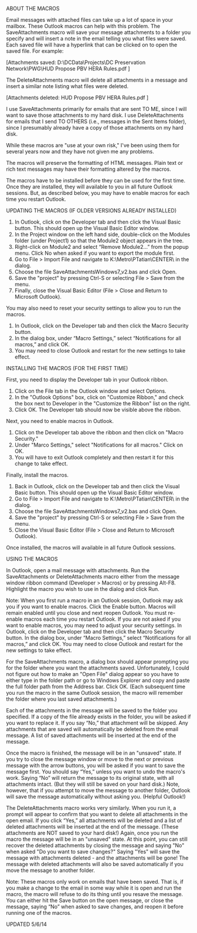 ABOUT THE MACROS

Email messages with attached files can take up a lot of space in your mailbox. These Outlook macros can help with this problem. The SaveAttachments macro will save your message attachments to a folder you specify and will insert a note in the email telling you what files were saved. Each saved file will have a hyperlink that can be clicked on to open the saved file. For example:

[Attachments saved: 
    D:\DCData\Projects\DC Preservation Network\PWG\HUD Propose PBV HERA Rules.pdf ] 

The DeleteAttachments macro will delete all attachments in a message and insert a similar note listing what files were deleted. 

[Attachments deleted: 
    HUD Propose PBV HERA Rules.pdf ] 

I use SaveAttachments primarily for emails that are sent TO ME, since I will want to save those attachments to my hard disk. I use DeleteAttachments for emails that I send TO OTHERS (i.e., messages in the Sent Items folder), since I presumably already have a copy of those attachments on my hard disk.

While these macros are "use at your own risk," I've been using them for several years now and they have not given me any problems. 

The macros will preserve the formatting of HTML messages. Plain text or rich text messages may have their formatting altered by the macros. 

The macros have to be installed before they can be used for the first time. Once they are installed, they will available to you in all future Outlook sessions. But, as described below, you may have to enable macros for each time you restart Outlook.

UPDATING THE MACROS (IF OLDER VERSIONS ALREADY INSTALLED)

1.	In Outlook, click on the Developer tab and then click the Visual Basic button. This should open up the Visual Basic Editor window. 
2.	In the Project window on the left hand side, double-click on the Modules folder (under Project1) so that the Module2 object appears in the tree. 
3.	Right-click on Module2 and select “Remove Module2…” from the popup menu. Click No when asked if you want to export the module first. 
4.	Go to File > Import File and navigate to K:\Metro\PTatian\CENTER\ in the dialog. 
5.	Choose the file SaveAttachmentsWindows7_v2.bas and click Open. 
6.	Save the "project" by pressing Ctrl-S or selecting File > Save from the menu. 
7.	Finally, close the Visual Basic Editor (File > Close and Return to Microsoft Outlook). 

You may also need to reset your security settings to allow you to run the macros. 

1.	In Outlook, click on the Developer tab and then click the Macro Security button. 
2.	In the dialog box, under “Macro Settings,” select “Notifications for all macros,” and click OK. 
3.	You may need to close Outlook and restart for the new settings to take effect.

INSTALLING THE MACROS (FOR THE FIRST TIME)

First, you need to display the Developer tab in your Outlook ribbon. 

1.	Click on the File tab in the Outlook window and select Options. 
2.	In the "Outlook Options" box, click on "Customize Ribbon," and check the box next to Developer in the "Customize the Ribbon" list on the right. 
3.	Click OK. The Developer tab should now be visible above the ribbon.

Next, you need to enable macros in Outlook. 

1.	Click on the Developer tab above the ribbon and then click on "Macro Security." 
2.	Under "Marco Settings," select "Notifications for all macros." Click on OK. 
3.	You will have to exit Outlook completely and then restart it for this change to take effect.

Finally, install the macros.

1.	Back in Outlook, click on the Developer tab and then click the Visual Basic button. This should open up the Visual Basic Editor window. 
2.	Go to File > Import File and navigate to K:\Metro\PTatian\CENTER\ in the dialog. 
3.	Choose the file SaveAttachmentsWindows7_v2.bas and click Open. 
4.	Save the "project" by pressing Ctrl-S or selecting File > Save from the menu. 
5.	Close the Visual Basic Editor (File > Close and Return to Microsoft Outlook). 

Once installed, the macros will available in all future Outlook sessions. 

USING THE MACROS

In Outlook, open a mail message with attachments. Run the SaveAttachments or DeleteAttachments macro either from the message window ribbon command (Developer > Macros) or by pressing Alt-F8. Highlight the macro you wish to use in the dialog and click Run.

Note:  When you first run a macro in an Outlook session, Outlook may ask you if you want to enable macros. Click the Enable button. Macros will remain enabled until you close and next reopen Outlook. You must re-enable macros each time you restart Outlook. If you are not asked if you want to enable macros, you may need to adjust your security settings. In Outlook, click on the Developer tab and then click the Macro Security button. In the dialog box, under “Macro Settings,” select “Notifications for all macros,” and click OK. You may need to close Outlook and restart for the new settings to take effect.

For the SaveAttachments macro, a dialog box should appear prompting you for the folder where you want the attachments saved. Unfortunately, I could not figure out how to make an "Open File" dialog appear so you have to either type in the folder path or go to Windows Explorer and copy and paste the full folder path from the Address bar. Click OK. (Each subsequent time you run the macro in the same Outlook session, the macro will remember the folder where you last saved attachments.)

Each of the attachments in the message will be saved to the folder you specified. If a copy of the file already exists in the folder, you will be asked if you want to replace it. If you say “No,” that attachment will be skipped. Any attachments that are saved will automatically be deleted from the email message. A list of saved attachments will be inserted at the end of the message. 

Once the macro is finished, the message will be in an "unsaved" state. If you try to close the message window or move to the next or previous message with the arrow buttons, you will be asked if you want to save the message first. You should say “Yes,” unless you want to undo the macro's work. Saying “No” will return the message to its original state, with all attachments intact. (But they will still be saved on your hard disk.)  Note, however, that if you attempt to move the message to another folder, Outlook will save the message automatically without asking you. (Helpful Outlook!)

The DeleteAttachments macro works very similarly. When you run it, a prompt will appear to confirm that you want to delete all attachments in the open email. If you click “Yes,” all attachments will be deleted and a list of deleted attachments will be inserted at the end of the message. (These attachments are NOT saved to your hard disk!) Again, once you run the macro the message will be in an "unsaved" state. At this point, you can still recover the deleted attachments by closing the message and saying "No" when asked "Do you want to save changes?"  Saying "Yes" will save the message with attachments deleted - and the attachments will be gone! The message with deleted attachments will also be saved automatically if you move the message to another folder.

Note:  These macros only work on emails that have been saved. That is, if you make a change to the email in some way while it is open and run the macro, the macro will refuse to do its thing until you resave the message. You can either hit the Save button on the open message, or close the message, saying “No” when asked to save changes, and reopen it before running one of the macros.

UPDATED 5/6/14

